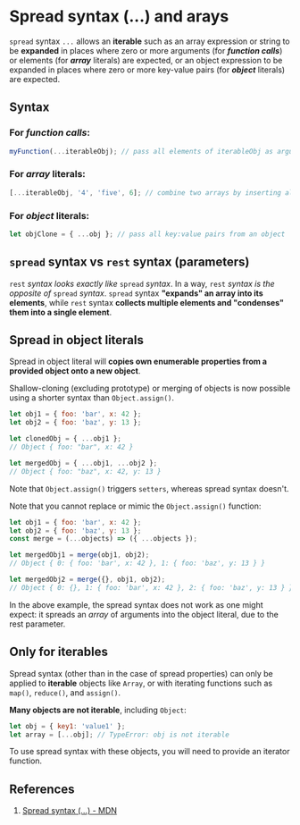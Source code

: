# Spread syntax (...) and arays

`spread` syntax `...` allows an **iterable** such as an array expression or string to be **expanded** in places where zero or more arguments (for **_function calls_**) or elements (for **_array_** literals) are expected, or an object expression to be expanded in places where zero or more key-value pairs (for **_object_** literals) are expected.

## Syntax

### For **_function calls_**:

```js
myFunction(...iterableObj); // pass all elements of iterableObj as arguments to function myFunction
```

### For **_array_** literals:

```js
[...iterableObj, '4', 'five', 6]; // combine two arrays by inserting all elements from iterableObj
```

### For **_object_** literals:

```js
let objClone = { ...obj }; // pass all key:value pairs from an object
```

## `spread` syntax vs `rest` syntax (parameters)

`rest` _syntax looks exactly like_ `spread` _syntax_. In a way, `rest` _syntax is the opposite of_ `spread` _syntax_. `spread` syntax **"expands" an array into its elements**, while `rest` syntax **collects multiple elements and "condenses" them into a single element**.

## Spread in object literals

Spread in object literal will **copies own enumerable properties from a provided object onto a new object**.

Shallow-cloning (excluding prototype) or merging of objects is now possible using a shorter syntax than `Object.assign()`.

```js
let obj1 = { foo: 'bar', x: 42 };
let obj2 = { foo: 'baz', y: 13 };

let clonedObj = { ...obj1 };
// Object { foo: "bar", x: 42 }

let mergedObj = { ...obj1, ...obj2 };
// Object { foo: "baz", x: 42, y: 13 }
```

Note that `Object.assign()` triggers `setters`, whereas spread syntax doesn't.

Note that you cannot replace or mimic the `Object.assign()` function:

```js
let obj1 = { foo: 'bar', x: 42 };
let obj2 = { foo: 'baz', y: 13 };
const merge = (...objects) => ({ ...objects });

let mergedObj1 = merge(obj1, obj2);
// Object { 0: { foo: 'bar', x: 42 }, 1: { foo: 'baz', y: 13 } }

let mergedObj2 = merge({}, obj1, obj2);
// Object { 0: {}, 1: { foo: 'bar', x: 42 }, 2: { foo: 'baz', y: 13 } }
```

In the above example, the spread syntax does not work as one might expect: it spreads an _array_ of arguments into the object literal, due to the rest parameter.

## Only for iterables

Spread syntax (other than in the case of spread properties) can only be applied to **iterable** objects like `Array`, or with iterating functions such as `map()`, `reduce()`, and `assign()`.

**Many objects are not iterable**, including `Object`:

```js
let obj = { key1: 'value1' };
let array = [...obj]; // TypeError: obj is not iterable
```

To use spread syntax with these objects, you will need to provide an iterator function.

## References

1. [Spread syntax (...) - MDN](https://developer.mozilla.org/en-US/docs/Web/JavaScript/Reference/Operators/Spread_syntax)
